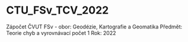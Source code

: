 # CTU_FSv_TCV_2022
Zápočet ČVUT FSv - obor: Geodézie, Kartografie a Geomatika Předmět: Teorie chyb a vyrovnávací počet 1 Rok: 2022
